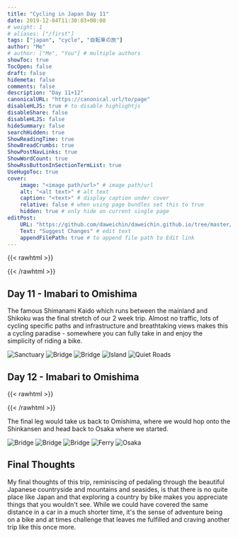 ```yaml
---
title: "Cycling in Japan Day 11"
date: 2019-12-04T11:30:03+00:00
# weight: 1
# aliases: ["/first"]
tags: ["japan", "cycle", "自転車の旅"]
author: "Me"
# author: ["Me", "You"] # multiple authors
showToc: true
TocOpen: false
draft: false
hidemeta: false
comments: false
description: "Day 11+12"
canonicalURL: "https://canonical.url/to/page"
disableHLJS: true # to disable highlightjs
disableShare: false
disableHLJS: false
hideSummary: false
searchHidden: true
ShowReadingTime: true
ShowBreadCrumbs: true
ShowPostNavLinks: true
ShowWordCount: true
ShowRssButtonInSectionTermList: true
UseHugoToc: true
cover:
    image: "<image path/url>" # image path/url
    alt: "<alt text>" # alt text
    caption: "<text>" # display caption under cover
    relative: false # when using page bundles set this to true
    hidden: true # only hide on current single page
editPost:
    URL: "https://github.com/daweichin/daweichin.github.io/tree/master/content"
    Text: "Suggest Changes" # edit text
    appendFilePath: true # to append file path to Edit link
---
```


{{< rawhtml >}}
<div class="strava-embed-placeholder" data-embed-type="activity" data-embed-id="2909914340" data-style="standard"></div><script src="https://strava-embeds.com/embed.js"></script>
{{< /rawhtml >}}

## Day 11 - Imabari to Omishima

The famous Shimanami Kaido which runs between the mainland and Shikoku was the final stretch of our 2 week trip. Almost no traffic, lots of cycling specific paths and infrastructure and breathtaking views makes this a cycling paradise - somewhere you can fully take in and enjoy the simplicity of riding a bike.

![Sanctuary](/japan-2019-img/day11/1.jpg)
![Bridge](/japan-2019-img/day11/2.jpg)
![Bridge](/japan-2019-img/day11/3.jpg)
![Island](/japan-2019-img/day11/4.jpg)
![Quiet Roads](/japan-2019-img/day11/5.jpg)

## Day 12 - Imabari to Omishima

{{< rawhtml >}}
<div class="strava-embed-placeholder" data-embed-type="activity" data-embed-id="2912178482" data-style="standard"></div><script src="https://strava-embeds.com/embed.js"></script>
{{< /rawhtml >}}

The final leg would take us back to Omishima, where we would hop onto the Shinkansen and head back to Osaka where we started.

![Bridge](/japan-2019-img/day12/1.jpg)
![Bridge](/japan-2019-img/day12/2.jpg)
![Bridge](/japan-2019-img/day12/3.jpg)
![Ferry](/japan-2019-img/day12/4.jpg)
![Osaka](/japan-2019-img/day12/5.jpg)

## Final Thoughts

My final thoughts of this trip, reminiscing of pedaling through the beautiful Japanese countryside and mountains and seasides, is that there is no quite place like Japan and that exploring a country by bike makes you appreciate things that you wouldn't see. While we could have covered the same distance in a car in a much shorter time, it's the sense of adventure being on a bike and at times challenge that leaves me fulfilled and craving another trip like this once more.